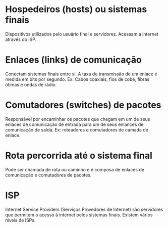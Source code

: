 # Hospedeiros (hosts) ou sistemas finais
Dispositivos utilizados pelo usuário final e servidores.
Acessam a internet através do ISP.

# Enlaces (links) de comunicação
Conectam sistemas finais entre si. A taxa de transmissão de um enlace é medida em bits por segundo.
Ex: Cabos coaxiais, fios de cobe, fibras ótimas e ondas de rádio.

# Comutadores (switches) de pacotes
Responsável por encaminhar os pacotes que chegam em um de seus enlaces de comunicação de entrada para um de seus enlances de comunicação de saída.
Ex: roteadores e comutadores de camada de enlace.

# Rota percorrida até o sistema final
Pode ser chamada de rota ou caminho e é composa de enlaces de comunicação e comutadores de pacotes.

# ISP
Internet Service Providers (Serviços Provedores de Internet) são servidores que permitem o acesso à internet pelos sistemas finais. Existem vários níveis de ISPs.